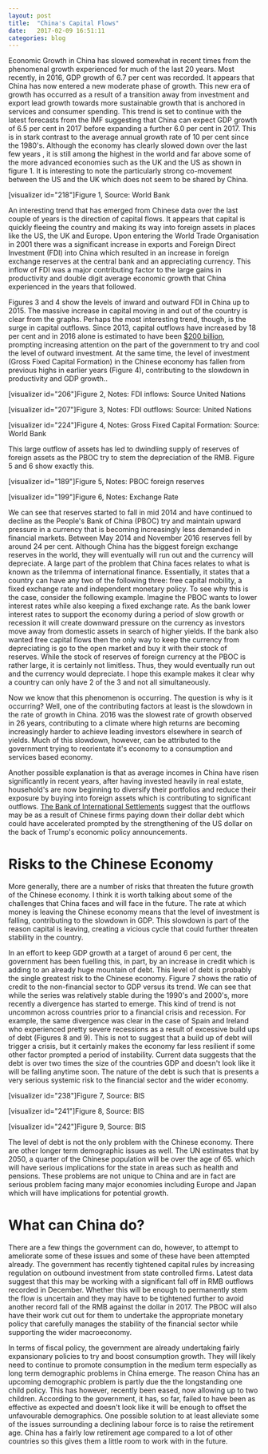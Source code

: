 ```yaml
---
layout: post
title:  "China's Capital Flows"
date:   2017-02-09 16:51:11
categories: blog
---
```


Economic Growth in China has slowed somewhat in recent times from the phenomenal growth experienced for much of the last 20 years. Most recently, in 2016, GDP growth of 6.7 per cent was recorded. It appears that China has now entered a new moderate phase of growth. This new era of growth has occurred as a result of a transition away from investment and export lead growth towards more sustainable growth that is anchored in services and consumer spending. This trend is set to continue with the latest forecasts from the IMF suggesting that China can expect GDP growth of 6.5 per cent in 2017 before expanding a further 6.0 per cent in 2017. This is in stark contrast to the average annual growth rate of 10 per cent since the 1980's.  Although the economy has clearly slowed down over the last few years , it is still among the highest in the world and far above some of the more advanced economies such as the UK and the US as shown in figure 1. It is interesting to note the particularly strong co-movement between the US and the UK which does not seem to be shared by China.

[visualizer id="218"]Figure 1, Source: World Bank

An interesting trend that has emerged from Chinese data over the last couple of years is the direction of capital flows. It appears that capital is quickly fleeing the country and making its way into foreign assets in places like the US, the UK and Europe. Upon entering the World Trade Organisation in 2001 there was a significant increase in exports and Foreign Direct Investment (FDI) into China which resulted in an increase in foreign exchange reserves at the central bank and an appreciating currency. This inflow of FDI was a major contributing factor to the large gains in productivity and double digit average economic growth that China experienced in the years that followed.

Figures 3 and 4 show the levels of inward and outward FDI in China up to 2015. The massive increase in capital moving in and out of the country is clear from the graphs. Perhaps the most interesting trend, though, is the surge in capital outflows. Since 2013, capital outflows have increased by 18 per cent and in 2016 alone is estimated to have been [ $200 billion](https://www.merics.org/en/merics-analysis/papers-on-china/cofdi/cofdi2017/), prompting increasing attention on the part of the government to try and cool the level of outward investment. At the same time, the level of investment (Gross Fixed Capital Formation) in the Chinese economy has fallen from previous highs in earlier years (Figure 4), contributing to the slowdown in productivity and GDP growth..

[visualizer id="206"]Figure 2, Notes: FDI inflows: Source United Nations

[visualizer id="207"]Figure 3, Notes: FDI outflows: Source: United Nations

[visualizer id="224"]Figure 4, Notes: Gross Fixed Capital Formation: Source: World Bank


This large outflow of assets has led to dwindling supply of reserves of foreign assets as the PBOC try to stem the depreciation of the RMB. Figure 5 and 6 show exactly this.

[visualizer id="189"]Figure 5, Notes: PBOC foreign reserves

[visualizer id="199"]Figure 6, Notes: Exchange Rate

We can see that reserves started to fall in mid 2014 and have continued to decline as the People's Bank of China (PBOC) try and maintain upward pressure in a currency that is becoming increasingly less demanded in financial markets. Between May 2014 and November 2016 reserves fell by around 24 per cent. Although China has the biggest foreign exchange reserves in the world, they will eventually will run out and the currency will depreciate. A large part of the problem that China faces relates to what is known as the trilemma of international finance. Essentially, it states that a country can have any two of the following three: free capital mobility, a fixed exchange rate and independent monetary policy. To see why this is the case, consider the following example. Imagine the PBOC wants to lower interest rates while also keeping a fixed exchange rate. As the bank lower interest rates to support the economy during a period of slow growth or recession it will create downward pressure on the currency as investors move away from domestic assets in search of higher yields. If the bank also wanted free capital flows then the only way to keep the currency from depreciating is go to the open market and buy it with their stock of reserves. While the stock of reserves of foreign currency at the PBOC is rather large, it is certainly not limitless. Thus, they would eventually run out and the currency would depreciate. I hope this example makes it clear why a country can only have 2 of the 3 and not all simultaneously.

Now we know that this phenomenon is occurring. The question is why is it  occurring? Well, one of the contributing factors at least is the slowdown in the rate of growth in China. 2016 was the slowest rate of growth observed in 26 years, contributing to a climate where high returns are becoming increasingly harder to achieve leading investors elsewhere in search of yields. Much of this slowdown, however, can be attributed to the government trying to reorientate it's economy to a consumption and services based economy.

Another possible explanation is that as average incomes in China have risen significantly in recent years, after having invested heavily in real estate, household's are now beginning to diversify their portfolios and reduce their exposure by buying into foreign assets which is contributing to significant outflows. [The Bank of International Settlements](http://www.bis.org/publ/qtrpdf/r_qt1603u.html) suggest that the outflows may be as a result of Chinese firms paying down their dollar debt which could have accelerated prompted by the strengthening of the US dollar on the back of Trump's economic policy announcements.

# Risks to the Chinese Economy

More generally, there are a number of risks that threaten the future growth of the Chinese economy. I think it is worth talking about some of the challenges that China faces and will face in the future. The rate at which money is leaving the Chinese economy means that the level of investment is falling, contributing to the slowdown in GDP. This slowdown is part of the reason capital is leaving, creating a vicious cycle that could further threaten stability in the country.

In an effort to keep GDP growth at a target of around 6 per cent, the government has been fuelling this, in part, by an increase in credit which is adding to an already huge mountain of debt. This level of debt is probably the single greatest risk to the Chinese economy.  Figure 7 shows the ratio of credit to the non-financial sector  to GDP versus its trend. We can see that while the series was relatively stable during the 1990's and 2000's, more recently a divergence has started to emerge.  This kind of trend is not uncommon across countries prior to a financial crisis and recession. For example, the same divergence was clear in the case of Spain and Ireland who experienced pretty severe recessions as a result of excessive build ups of debt (Figures 8 and 9). This is not to suggest that a build up of debt will trigger a crisis, but it certainly makes the economy far less resilient if some other factor prompted a period of instability. Current data suggests that the debt is over two times the size of the countries GDP and doesn't look like it will be falling anytime soon. The nature of the debt is such that is presents a very serious systemic risk to the financial sector and the wider economy.

[visualizer id="238"]Figure 7, Source: BIS

[visualizer id="241"]Figure 8, Source: BIS

[visualizer id="242"]Figure 9, Source: BIS

The level of debt is not the only problem with the Chinese economy. There are other longer term demographic issues as well. The UN estimates that by 2050, a quarter of the Chinese population will be over the age of 65. which will have serious implications for the state in areas such as health and pensions. These problems are not unique to China and are in fact are serious problem facing many major economies including Europe and Japan which will have implications for potential growth.

# What can China do?

There are a few things the government can do, however, to attempt to ameliorate some of these issues and some of these have been attempted already. The government has recently tightened capital rules by increasing regulation on outbound investment from state controlled firms. Latest data suggest that this may be working with a significant fall off in RMB outflows recorded in December. Whether this will be enough to permanently stem the flow is uncertain and they may have to be tightened further to avoid another record fall of the RMB against the dollar in 2017. The PBOC will also have their work cut out for them to undertake the appropriate monetary policy that carefully manages the stability of the financial sector while supporting the wider macroeconomy.

In terms of fiscal policy, the government are already undertaking fairly expansionary policies to try and boost consumption growth. They will likely need to continue to promote consumption in the medium term  especially as long term demographic problems in China emerge. The reason China has an upcoming demographic problem is partly due the the longstanding one child policy. This has however, recently been eased, now allowing up to two children. According to the government, it has, so far, failed to have been as effective as expected and doesn't look like it will be enough to offset the unfavourable demographics. One possible solution to at least alleviate some of the issues surrounding a declining labour force is to raise the retirement age. China has a fairly low retirement age compared to a lot of other countries so this gives them a little room to work with in the future.


